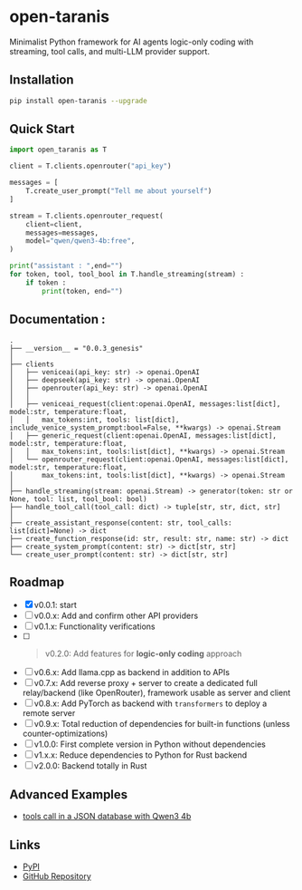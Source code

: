 # open-taranis

Minimalist Python framework for AI agents logic-only coding with streaming, tool calls, and multi-LLM provider support.

## Installation

```bash
pip install open-taranis --upgrade
```

## Quick Start

```python
import open_taranis as T

client = T.clients.openrouter("api_key")

messages = [
    T.create_user_prompt("Tell me about yourself")
]

stream = T.clients.openrouter_request(
    client=client,
    messages=messages,
    model="qwen/qwen3-4b:free", 
)

print("assistant : ",end="")
for token, tool, tool_bool in T.handle_streaming(stream) : 
    if token :
        print(token, end="")
```

## Documentation :

```
.
├── __version__ = "0.0.3_genesis"
│
├── clients
│   ├── veniceai(api_key: str) -> openai.OpenAI
│   ├── deepseek(api_key: str) -> openai.OpenAI
│   ├── openrouter(api_key: str) -> openai.OpenAI
│   │
│   ├── veniceai_request(client:openai.OpenAI, messages:list[dict], model:str, temperature:float, 
│   │   max_tokens:int, tools: list[dict], include_venice_system_prompt:bool=False, **kwargs) -> openai.Stream
│   ├── generic_request(client:openai.OpenAI, messages:list[dict], model:str, temperature:float,
│   │   max_tokens:int, tools:list[dict], **kwargs) -> openai.Stream
│   └── openrouter_request(client:openai.OpenAI, messages:list[dict], model:str, temperature:float,
│       max_tokens:int, tools:list[dict], **kwargs) -> openai.Stream
│
├── handle_streaming(stream: openai.Stream) -> generator(token: str or None, tool: list, tool_bool: bool)
├── handle_tool_call(tool_call: dict) -> tuple[str, str, dict, str]
│
├── create_assistant_response(content: str, tool_calls: list[dict]=None) -> dict
├── create_function_response(id: str, result: str, name: str) -> dict
├── create_system_prompt(content: str) -> dict[str, str]
└── create_user_prompt(content: str) -> dict[str, str]
```

## Roadmap

- [X]   v0.0.1: start
- [ ]   v0.0.x: Add and confirm other API providers
- [ ]   v0.1.x: Functionality verifications
- [ ] > v0.2.0: Add features for **logic-only coding** approach
- [ ]   v0.6.x: Add llama.cpp as backend in addition to APIs
- [ ]   v0.7.x: Add reverse proxy + server to create a dedicated full relay/backend (like OpenRouter), framework usable as server and client
- [ ]   v0.8.x: Add PyTorch as backend with `transformers` to deploy a remote server
- [ ]   v0.9.x: Total reduction of dependencies for built-in functions (unless counter-optimizations)
- [ ]   v1.0.0: First complete version in Python without dependencies
- [ ]   v1.x.x: Reduce dependencies to Python for Rust backend
- [ ]   v2.0.0: Backend totally in Rust

## Advanced Examples

- [tools call in a JSON database with Qwen3 4b](https://github.com/SyntaxError4Life/open-taranis/blob/main/examples/test_json_database.py)

## Links

- [PyPI](https://pypi.org/project/open-taranis/)
- [GitHub Repository](https://github.com/SyntaxError4Life/open-taranis)
